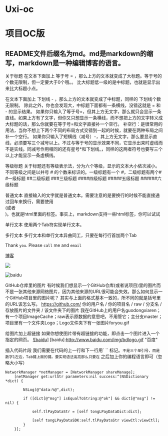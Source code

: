 # Uxi-oc
项目OC版 
=====

README文件后缀名为md。md是markdown的缩写，markdown是一种编辑博客的语言。
-------

关于标题
在文本下面加上 等于号 = ，那么上方的文本就变成了大标题。等于号的个数无限制，但一定要大于0个哦。。
比大标题低一级的是中标题，也就是显示出来比大标题小点。

在文本下面加上 下划线 - ，那么上方的文本就变成了中标题，同样的 下划线个数无限制。
除此之外，你也会发现大，中标题下面都有一条横线，没错这就是 = 和 - 的显示结果。
如果你只输入了等于号=，但其上方无文字，那么就只会显示一条直线。如果上方有了文字，但你又只想显示一条横线，而不想把上方的文字转义成大标题的话，那么你就要在等于号=和文字直接补一个空行。
补空行：是很常用的用法，当你不想上下两个不同的布局方式交错到一起的时候，就要在两种布局之间补一个空行。
如果你只输入了短横线（减号）-，其上方无文字，那么要显示直线，必须要写三个减号以上。不过与等于号的显示效果不同，它显示出来时虚线而不是实线。同减号作用相同的还有星号*和下划线_，同样的这两者符号也要写三个以上才能显示一条虚横线。

等级标题
关于标题还有等级表示法，分为六个等级，显示的文本大小依次减小。不同等级之间是以井号  #  的个数来标识的。一级标题有一个 #，二级标题有两个# 
#一级标题
##二级标题
###三级标题
####四级标题
#####五级标题
######六级标题


普通文本
直接输入的文字就是普通文本。需要注意的是要换行的时候不能直接通过回车来换行，需要使用<br>(或者<br/>)。也就是html里面的标签。事实上，markdown支持一些html标签，你可以试试

单行文本
使用两个Tab符实现单行文本。

多行文本
多行文本和单行文本异曲同工，只要在每行行首加两个Tab

Thank `you`. Please `call` me and `email` 

[博客](https://github.com/arthurtop "悬停显示")

![](http://www.baidu.com/img/bdlogo.gif)

![baidu](http://www.baidu.com/img/bdlogo.gif "百度")

GitHub仓库里的图片
有时候我们想显示一个GitHub仓库(或者说项目)里的图片而不是一张其他来源网络图片，因为其他来源的URL很可能会失效。那么如何显示一个GitHub项目里的图片呢？
其实与上面的格式基本一致的，所不同的就是括号里的URL该怎么写。
    https://github.com/ 你的用户名 / 你的项目名 / raw / 分支名 / 存放图片的文件夹 / 该文件夹下的图片
我在GitHub上的用户名guodongxiaren；有一个项目ImageCache；raw表示原数据的意思吧，不用管它；主分支master；项目里有一个文件夹Logo；Logo文件夹下有一张图片foryou.gif


给图片加上超链接
如果你想使图片带有超链接的功能，即点击一个图片进入一个指定的网页。
[![baidu]](http://baidu.com)
[baidu]:http://www.baidu.com/img/bdlogo.gif "百度"


插入代码片段
我们需要在代码的上一行和下一行用` `` 标记。``` 不是三个单引号，而是数字1左边，Tab键上面的键。要实现语法高亮那么只要在 ``` 之后加上你的编程语言即可（忽略大小写）
```Object C
NetworkManager *netManager = [NetworkManager shareManage];
    [netManager get:urlStr parameters:nil success:^(NSDictionary *dict) {
        
        NSLog(@"data:%@",dict);
        
        if ([dict[@"msg"] isEqualToString:@"ok"] && dict[@"msg"] != nil) {
            
            self.tlPayDataStr = [self tongLPayDataDict:dict];
            
            [self tongLPayDataSDK:self.tlPayDataStr viewCtl:viewCtl];
        }
    }];
















